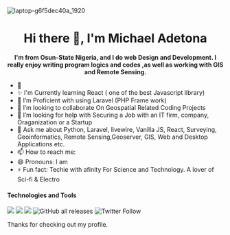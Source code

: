 
![laptop-g6f5dec40a_1920](https://user-images.githubusercontent.com/36950610/195879424-4c80627c-9f56-45ba-9145-a2db8c21767e.jpg)


<h1 align="center"> Hi there 👋, I'm Michael Adetona</h1>

<p align="center"><b> I'm from Osun-State Nigeria, and I do web Design and Development. I really enjoy writing program logics and codes ,as well as working with GIS and Remote Sensing. </b></p>


- 🔭 
- ✨ I'm Currently learning React ( one of the best Javascript library)
- 🌱 I’m Proficient with using Laravel (PHP Frame work)
- 👯 I’m looking to collaborate On Geospatial Related Coding Projects
- 🤔 I’m looking for help with Securing a Job with an IT firm, company, Oraganization or a Startup
- 💬 Ask me about Python, Laravel, livewire, Vanilla JS, React, Surveying, Geoinformatics, Remote Sensing,Geoserver, GIS, Web and Desktop Applications etc.
- 📫 How to reach me: 
- 😄 Pronouns: I am
- ⚡ Fun fact: Techie with afinity For Science and Technology. A lover of Sci-fi & Electro

#### Technologies and Tools

<p>
  <img src="https://img.shields.io/badge/git%20-%23F05033.svg?&style=for-the-badge&logo=git&logoColor=white"/>
<img src="https://img.shields.io/badge/github%20-%23121011.svg?&style=for-the-badge&logo=github&logoColor=white"/>
  <img src ="https://img.shields.io/badge/sqlite-%2307405e.svg?&style=for-the-badge&logo=sqlite&logoColor=white"/>
 <img alt="GitHub all releases" src="https://img.shields.io/github/downloads/AdetonaMichael/AdetonaMichael/total?logo=Github&style=for-the-badge">
 <img alt="Twitter Follow" src="https://img.shields.io/twitter/follow/CyberlordRoboto?color=%20&logo=twitter&style=for-the-badge">
  
</p>

Thanks for checking out my profile.

